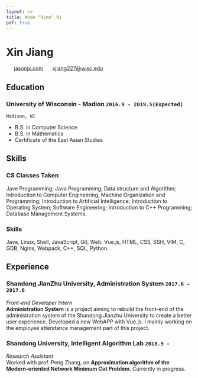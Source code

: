 ```yaml
---
layout: cv
title: Wode "Nimo" Ni
pdf: true
---
```

# Xin __Jiang__

<div id="webaddress">
<i class="fi-home" style="margin-left:1em"></i>
<a href="http://jasonjx.com" style="margin-left:0.5em">jasonjx.com</a>
<i class="fi-mail" style="margin-left:1em"></i>
<a href="xjiang227@wisc.edu" style="margin-left:0.5em">xjiang227@wisc.edu</a>
</div>

## Education

### __University of Wisconsin - Madion__ `2016.9 - 2019.5(Expected)`
```
Madison, WI
```
- B.S. in Computer Science
- B.S. in Mathematics 
- Certificate of the East Asian Studies
## Skills
### CS Classes Taken
Jave Programming; Java Programming; Data structure and Algorithm; Introduction to Computer Engineering; Machine Organization and Programming; Introduction to Artificial Intelligence; Introduction to Operating System; Software Engineering; Introduction to C++ Programming; Database Management Systems.

### Skills
Java, Linux, Shell, JavaScript, Git, Web, Vue.js, HTML, CSS, SSH, VIM, C, GDB, Nginx, Webpack, C++, SQL, Python.
## Experience 

### __Shandong JianZhu University, Administration System__  `2017.6 - 2017.8`
_Front-end Developer Intern_<br>
**Administration System** is a project aiming to rebuild the front-end of the administration system of the Shandong Jianzhu University to create a better user experience. Developed a new WebAPP with Vue.js. I mainly working on the employee attendance management part of this project.  


### __Shandong University, Intelligent Algorithm Lab__ `2018.9 -`
_Research Assistant_<br>
Worked with prof. Peng Zhang, on **Approximation algorithm of the Modern-oriented Network Minimum Cut Problem**. Currently in progress. 


<!-- ### Footer

Last updated: May 2013 -->
